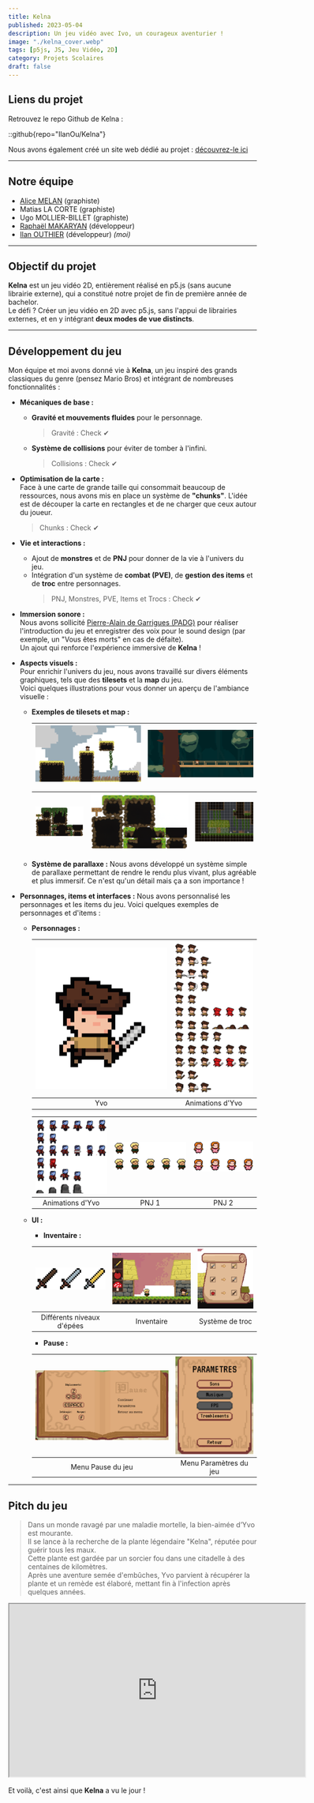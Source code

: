```yaml
---
title: Kelna
published: 2023-05-04
description: Un jeu vidéo avec Ivo, un courageux aventurier !
image: "./kelna_cover.webp"
tags: [p5js, JS, Jeu Vidéo, 2D]
category: Projets Scolaires
draft: false
---
```


<!-- # Kelna -->

## Liens du projet

Retrouvez le repo Github de Kelna :

::github{repo="IlanOu/Kelna"}

Nous avons également créé un site web dédié au projet : [découvrez-le ici](https://readymag.website/u2730643025/4237179/)

---

## Notre équipe

- [Alice MELAN](https://www.linkedin.com/in/alice-melan-267378258/) (graphiste)
- Matias LA CORTE (graphiste)
- Ugo MOLLIER-BILLET (graphiste)
- [Raphaël MAKARYAN](https://github.com/raphaelmakaryan) (développeur)
- [Ilan OUTHIER](https://github.com/IlanOu) (développeur) *(moi)*

---

## Objectif du projet

**Kelna** est un jeu vidéo 2D, entièrement réalisé en p5.js (sans aucune librairie externe), qui a constitué notre projet de fin de première année de bachelor.  
Le défi ? Créer un jeu vidéo en 2D avec p5.js, sans l'appui de librairies externes, et en y intégrant **deux modes de vue distincts**.

---

## Développement du jeu

Mon équipe et moi avons donné vie à **Kelna**, un jeu inspiré des grands classiques du genre (pensez Mario Bros) et intégrant de nombreuses fonctionnalités :

- **Mécaniques de base :**  
  - **Gravité et mouvements fluides** pour le personnage.  
    > Gravité : Check ✔
    
  - **Système de collisions** pour éviter de tomber à l'infini.  
    > Collisions : Check ✔

- **Optimisation de la carte :**  
  Face à une carte de grande taille qui consommait beaucoup de ressources, nous avons mis en place un système de **"chunks"**. L'idée est de découper la carte en rectangles et de ne charger que ceux autour du joueur.  
    > Chunks : Check ✔

- **Vie et interactions :**  
  - Ajout de **monstres** et de **PNJ** pour donner de la vie à l'univers du jeu.  
  - Intégration d'un système de **combat (PVE)**, de **gestion des items** et de **troc** entre personnages.  
    > PNJ, Monstres, PVE, Items et Trocs : Check ✔


- **Immersion sonore :**  
  Nous avons sollicité [Pierre-Alain de Garrigues (PADG)](https://fr.wikipedia.org/wiki/Pierre-Alain_de_Garrigues) pour réaliser l'introduction du jeu et enregistrer des voix pour le sound design (par exemple, un "Vous êtes morts" en cas de défaite).  
  Un ajout qui renforce l'expérience immersive de **Kelna** !

- **Aspects visuels :**  
  Pour enrichir l'univers du jeu, nous avons travaillé sur divers éléments graphiques, tels que des **tilesets** et la **map** du jeu.  
  Voici quelques illustrations pour vous donner un aperçu de l'ambiance visuelle :
  
  - **Exemples de tilesets et map :**
    
    | ![Tilesets et Map](kelna-map-1.webp) | ![Tilesets et Map](kelna-map-2.webp)
    |:-----------------------:|:-----------------------:|

    | ![Tilesets et Map](kelna-map-tileset-1.png) | ![Tilesets et Map](kelna-map-tileset-2-enhanced.png) | ![Tilesets et Map](kelna-map-tool-tiles.png) |
    |:-----------------------:|:-----------------------:|:-----------------------:|
  
  - **Système de parallaxe :**
    Nous avons développé un système simple de parallaxe permettant de rendre le rendu plus vivant, plus agréable et plus immersif. Ce n'est qu'un détail mais ça a son importance !

- **Personnages, items et interfaces :**
  Nous avons personnalisé les personnages et les items du jeu. Voici quelques exemples de personnages et d'items :

  - **Personnages :**

    | ![Yvo](kelna-yvo.webp) | ![Yvo](kelna-yvo-spritesheet.png) |
    |:-----------------------:|:-----------------------:|
    | Yvo| Animations d'Yvo |
    
    | ![Yvo](kelna-mob-spritesheet.png) | ![PNJ 1](kelna-npc-1-spritesheet.png) | ![PNJ 2](kelna-npc-2-spritesheet.png) |
    |:-----------------------:|:-----------------------:|:-----------------------:|
    | Animations d'Yvo| PNJ 1 | PNJ 2 |

  - **UI :**

    - **Inventaire :**

    | ![Item 1](kelna-swords.png) | ![Item 2](kelna-ui-inventory.png) | ![Item 2](kelna-ui-trade.png) |
    |:-----------------------:|:-----------------------:|:-----------------------:|
    | Différents niveaux d'épées | Inventaire | Système de troc |

    - **Pause :**

    | ![Pause](kelna-ui-pause.png) | ![Pause](kelna-ui-settings.png) |
    |:-----------------------:|:-----------------------:|
    | Menu Pause du jeu | Menu Paramètres du jeu |

---

## Pitch du jeu

> Dans un monde ravagé par une maladie mortelle, la bien-aimée d’Yvo est mourante.<br/>
> Il se lance à la recherche de la plante légendaire "Kelna", réputée pour guérir tous les maux.<br/>
> Cette plante est gardée par un sorcier fou dans une citadelle à des centaines de kilomètres.<br/>
> Après une aventure semée d'embûches, Yvo parvient à récupérer la plante et un remède est élaboré, mettant fin à l'infection après quelques années.

<iframe src="https://www.youtube.com/embed/lg2jKY5BJls?si=kAcO-KzA2w-I_9aV" width="600" height="350"></iframe>


Et voilà, c'est ainsi que **Kelna** a vu le jour !
